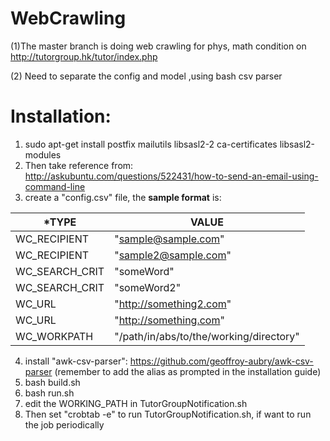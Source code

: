 # WebCrawling

(1)The master branch is doing web crawling for phys, math condition on http://tutorgroup.hk/tutor/index.php

(2) Need to separate the config and model ,using bash csv parser

Installation:
====
1. sudo apt-get install postfix mailutils libsasl2-2 ca-certificates libsasl2-modules
2. Then take reference from: http://askubuntu.com/questions/522431/how-to-send-an-email-using-command-line
3. create a "config.csv" file, the **sample format** is:

  *TYPE|VALUE
--|--
WC_RECIPIENT|"sample@sample.com"
WC_RECIPIENT|"sample2@sample.com"
WC_SEARCH_CRIT|"someWord"
WC_SEARCH_CRIT|"someWord2"
WC_URL|"http://something2.com"
WC_URL|"http://something.com"
WC_WORKPATH|"/path/in/abs/to/the/working/directory"

4. install "awk-csv-parser": https://github.com/geoffroy-aubry/awk-csv-parser (remember to add the alias as prompted in the installation guide)
5. bash build.sh
6. bash run.sh
7. edit the WORKING_PATH in TutorGroupNotification.sh
8. Then set "crobtab -e" to run TutorGroupNotification.sh, if want to run the job periodically
